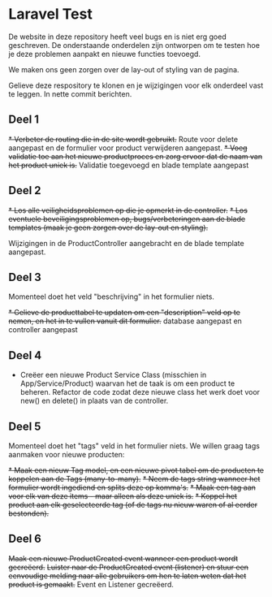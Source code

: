 # Laravel Test
De website in deze repository heeft veel bugs en is niet erg goed geschreven. De onderstaande onderdelen zijn ontworpen om te testen hoe je deze problemen aanpakt en nieuwe functies toevoegd.

We maken ons geen zorgen over de lay-out of styling van de pagina. 

Gelieve deze respository te klonen en je wijzigingen voor elk onderdeel vast te leggen. In nette commit berichten.

## Deel 1

~~* Verbeter de routing die in de site wordt gebruikt.~~  Route voor delete aangepast en de formulier voor product verwijderen aangepast.
~~* Voeg validatie toe aan het nieuwe productproces en zorg ervoor dat de naam van het product uniek is.~~ Validatie toegevoegd en blade template aangepast

## Deel 2

~~* Los alle veiligheidsproblemen op die je opmerkt in de controller.~~
~~* Los eventuele beveiligingsproblemen op, bugs/verbeteringen aan de blade templates (maak je geen zorgen over de lay-out en styling).~~

Wijzigingen in de ProductController aangebracht en de blade template aangepast.

## Deel 3

Momenteel doet het veld "beschrijving" in het formulier niets.

~~* Gelieve de producttabel te updaten om een "description" veld op te nemen, en het in te vullen vanuit dit formulier.~~ database aangepast en controller aangepast

## Deel 4

* Creëer een nieuwe Product Service Class (misschien in App/Service/Product) waarvan het de taak is om een product te beheren.
Refactor de code zodat deze nieuwe class het werk doet voor new() en delete() in plaats van de controller.

## Deel 5

Momenteel doet het "tags" veld in het formulier niets. We willen graag tags aanmaken voor nieuwe producten:

~~* Maak een nieuw Tag model, en een nieuwe pivot tabel om de producten te koppelen aan de Tags (many-to-many).~~
~~* Neem de tags string wanneer het formulier wordt ingediend en splits deze op komma's.~~
~~* Maak een tag aan voor elk van deze items - maar alleen als deze uniek is.~~
~~* Koppel het product aan elk geselecteerde tag (of de tags nu nieuw waren of al eerder bestonden).~~

## Deel 6

~~Maak een nieuwe ProductCreated event wanneer een product wordt gecreëerd.~~
~~Luister naar de ProductCreated event (listener) en stuur een eenvoudige melding naar alle gebruikers om hen te laten weten dat het product is gemaakt.~~ Event en Listener gecreëerd.

